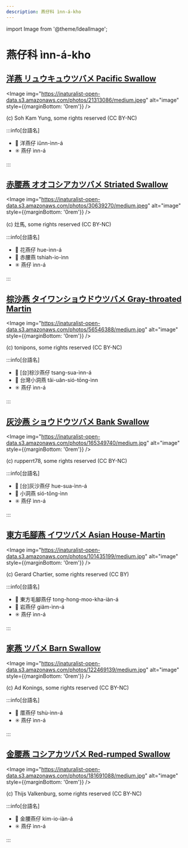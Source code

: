 ```yaml
---
description: 燕仔科 ìnn-á-kho
---
```


import Image from '@theme/IdealImage';

# 燕仔科 ìnn-á-kho

## [洋燕 リュウキュウツバメ Pacific Swallow](https://ebird.org/species/pacswa1)

<Image img="https://inaturalist-open-data.s3.amazonaws.com/photos/21313086/medium.jpeg" alt="image" style={{marginBottom: '0rem'}} />

<p className="image-caption">
(c) Soh Kam Yung, some rights reserved (CC BY-NC)
</p>

:::info[台語名]

- 🎯 洋燕仔 iûnn-ìnn-á
- ✳️ 燕仔 ìnn-á

:::

## [赤腰燕 オオコシアカツバメ Striated Swallow](https://ebird.org/species/strswa2)

<Image img="https://inaturalist-open-data.s3.amazonaws.com/photos/30639270/medium.jpeg" alt="image" style={{marginBottom: '0rem'}} />

<p className="image-caption">
(c) 灶馬, some rights reserved (CC BY-NC)
</p>

:::info[台語名]

- 🎯 花燕仔 hue-ìnn-á
- 🎯 赤腰燕 tshiah-io-ìnn
- ✳️ 燕仔 ìnn-á

:::

## [棕沙燕 タイワンショウドウツバメ Gray-throated Martin](https://ebird.org/species/gytmar1)

<Image img="https://inaturalist-open-data.s3.amazonaws.com/photos/56546388/medium.jpg" alt="image" style={{marginBottom: '0rem'}} />

<p className="image-caption">
(c) tonipons, some rights reserved (CC BY-NC)
</p>

:::info[台語名]

- 🎯 [台]棕沙燕仔 tsang-sua-ìnn-á
- 🎯 台灣小洞燕 tâi-uân-sió-tōng-ìnn
- ✳️ 燕仔 ìnn-á

:::

## [灰沙燕 ショウドウツバメ Bank Swallow](https://ebird.org/species/banswa)

<Image img="https://inaturalist-open-data.s3.amazonaws.com/photos/165349740/medium.jpg" alt="image" style={{marginBottom: '0rem'}} />

<p className="image-caption">
(c) rupperrt78, some rights reserved (CC BY-NC)
</p>

:::info[台語名]

- 🎯 [台]灰沙燕仔 hue-sua-ìnn-á
- 🎯 小洞燕 sió-tōng-ìnn
- ✳️ 燕仔 ìnn-á

:::

## [東方毛腳燕 イワツバメ Asian House-Martin](https://ebird.org/species/ashmar1)

<Image img="https://inaturalist-open-data.s3.amazonaws.com/photos/101435199/medium.jpg" alt="image" style={{marginBottom: '0rem'}} />

<p className="image-caption">
(c) Gerard Chartier, some rights reserved (CC BY)
</p>

:::info[台語名]

- 🎯 東方毛腳燕仔 tong-hong-moo-kha-iàn-á
- 🎯 岩燕仔 giâm-ìnn-á
- ✳️ 燕仔 ìnn-á

:::

## [家燕 ツバメ Barn Swallow](https://ebird.org/species/barswa)

<Image img="https://inaturalist-open-data.s3.amazonaws.com/photos/122469139/medium.jpg" alt="image" style={{marginBottom: '0rem'}} />

<p className="image-caption">
(c) Ad Konings, some rights reserved (CC BY-NC)
</p>

:::info[台語名]

- 🎯 厝燕仔 tshù-ìnn-á
- ✳️ 燕仔 ìnn-á

:::

## [金腰燕 コシアカツバメ Red-rumped Swallow](https://ebird.org/species/rerswa1)

<Image img="https://inaturalist-open-data.s3.amazonaws.com/photos/181691088/medium.jpg" alt="image" style={{marginBottom: '0rem'}} />

<p className="image-caption">
(c) Thijs Valkenburg, some rights reserved (CC BY-NC)
</p>

:::info[台語名]

- 🎯 金腰燕仔 kim-io-iàn-á
- ✳️ 燕仔 ìnn-á

:::
